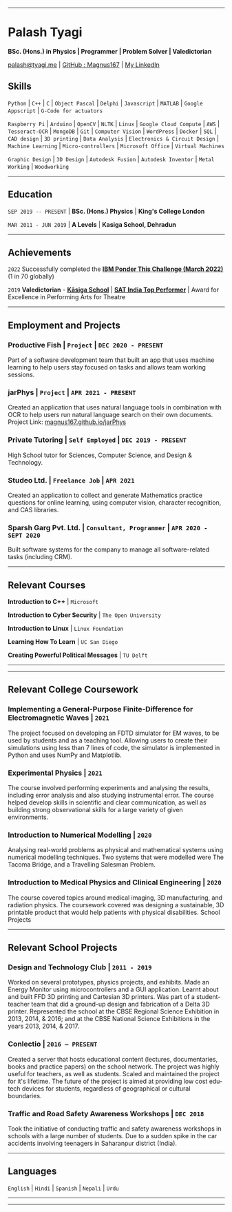 
-------------------------------
# Palash Tyagi
**BSc. (Hons.) in Physics &#124; Programmer &#124; Problem Solver &#124; Valedictorian**

<div id="webaddress">
<a href="palash@tyagi.me">palash@tyagi.me</a>
&#124; <a href="https://github.com/Magnus167">GitHub : Magnus167</a>
&#124; <a href="https://www.linkedin.com/in/palash-tyagi-207795191/">My LinkedIn</a>
</div>


## Skills

`Python` &#124; `C++` &#124; `C` &#124; `Object Pascal` &#124; `Delphi` &#124; `Javascript` &#124; `MATLAB` &#124; `Google Appscript` &#124; `G-Code for actuators`

`Raspberry Pi` &#124; `Arduino` &#124; `OpenCV` &#124; `NLTK` &#124; `Linux` &#124; `Google Cloud Compute` &#124; `AWS` &#124; `Tesseract-OCR` &#124; `MongoDB` &#124; `Git` &#124; `Computer Vision` &#124; `WordPress` &#124; `Docker` &#124; `SQL` &#124; `CAD design` &#124; `3D printing` &#124; `Data Analysis` &#124; `Electronics & Circuit Design` &#124; `Machine Learning` &#124; `Micro-controllers` &#124; `Microsoft Office` &#124; `Virtual Machines`

`Graphic Design` &#124; `3D Design` &#124; `Autodesk Fusion` &#124; `Autodesk Inventor` &#124; `Metal Working` &#124; `Woodworking`


-------------------------------

## Education

`SEP 2019 -- PRESENT` &#124; __BSc. (Hons.) Physics__ &#124;
__King's College London__

`MAR 2011 - JUN 2019` &#124; __A Levels__ &#124;
__Kasiga School, Dehradun__


-------------------------------

## Achievements
`2022`  Successfully completed the [**IBM Ponder This Challenge (March 2022)**](https://research.ibm.com/haifa/ponderthis/challenges/March2022.html) (1 in 70 globally)

`2019`
**Valedictorian** - [**Kāsiga School**](https://www.kasigaschool.com/) &#124; 
[**SAT India Top Performer**](https://satsuite.collegeboard.org/) &#124; 
Award for Excellence in Performing Arts for Theatre 

-------------------------------

## Employment and Projects

<!-- ## Productive Fish &#124; `DEC 2020 - PRESENT` -->

### **Productive Fish** &#124; `Project` &#124; `DEC 2020 - PRESENT`

Part of a software development team that built an app that uses machine learning to help users stay focused on tasks and allows team working sessions.

### **jarPhys** &#124; `Project` &#124; `APR 2021 - PRESENT`

Created an application that uses natural language tools in combination with OCR to help users run natural language search on their own documents. Project Link: [magnus167.github.io/jarPhys](magnus167.github.io/jarPhys/)

### **Private Tutoring** &#124; `Self Employed` &#124; `DEC 2019 - PRESENT`


High School tutor for Sciences, Computer Science, and Design & Technology.


### **Studeo Ltd.** &#124; `Freelance Job` &#124; `APR 2021`

Created an application to collect and generate Mathematics practice questions for online learning, using computer vision, character recognition, and CAS libraries.


### **Sparsh Garg Pvt. Ltd.** &#124; `Consultant, Programmer` &#124; `APR 2020 - SEPT 2020`

Built software systems for the company to manage all software-related tasks (including CRM).

-------------------------------

## Relevant Courses 
**Introduction to C++** &#124; `Microsoft`

**Introduction to Cyber Security** &#124; `The Open University`

**Introduction to Linux** &#124; `Linux Foundation`

**Learning How To Learn** &#124; `UC San Diego`

**Creating Powerful Political Messages** &#124; `TU Delft`


-------------------------------
-------------------------------
## Relevant College Coursework

### **Implementing a General-Purpose Finite-Difference for Electromagnetic Waves** &#124; `2021`

The project focused on developing an FDTD simulator for EM waves, to be used by students and as a teaching tool. Allowing users to create their simulations using less than 7 lines of code, the simulator is implemented in Python and uses NumPy and Matplotlib.


### **Experimental Physics** &#124; `2021`

The course involved performing experiments and analysing the results, including error analysis and also studying
instrumental error. The course helped develop skills in scientific and clear communication, as well as building strong
observational skills for a large variety of given environments.

### **Introduction to Numerical Modelling** &#124; `2020`

Analysing real-world problems as physical and mathematical systems using numerical modelling techniques. Two
systems that were modelled were The Tacoma Bridge, and a Travelling Salesman Problem.

### **Introduction to Medical Physics and Clinical Engineering** &#124; `2020`

The course covered topics around medical imaging, 3D manufacturing, and radiation physics. The coursework
covered was designing a sustainable, 3D printable product that would help patients with physical disabilities.
School Projects

-------------------------------
## Relevant School Projects

### **Design and Technology Club** &#124; `2011 - 2019`

Worked on several prototypes, physics projects, and exhibits. Made an Energy Monitor using microcontrollers and a
GUI application. Learnt about and built FFD 3D printing and Cartesian 3D printers. Was part of a student-teacher
team that did a ground-up design and fabrication of a Delta 3D printer. Represented the school at the CBSE Regional
Science Exhibition in 2013, 2014, & 2016; and at the CBSE National Science Exhibitions in the years 2013, 2014, & 2017.

### **Conlectio** &#124; `2016 – PRESENT`

Created a server that hosts educational content (lectures, documentaries, books and practice papers) on the school
network. The project was highly useful for teachers, as well as students. Scaled and maintained the project for it's lifetime. The
future of the project is aimed at providing low cost edu-tech devices for students, regardless of geographical or cultural boundaries.

### **Traffic and Road Safety Awareness Workshops** &#124; `DEC 2018`

Took the initiative of
conducting traffic and safety awareness workshops in schools with a large number of students. Due to a sudden spike in the car accidents involving teenagers in Saharanpur district (India).


-------------------------------
## Languages 

`English` &#124; `Hindi` &#124; `Spanish` &#124; `Nepali` &#124; `Urdu` 

--------------------------------
--------------------------------